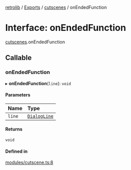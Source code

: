 [retrolib](../README.md) / [Exports](../modules.md) / [cutscenes](../modules/cutscenes.md) / onEndedFunction

# Interface: onEndedFunction

[cutscenes](../modules/cutscenes.md).onEndedFunction

## Callable

### onEndedFunction

▸ **onEndedFunction**(`line`): `void`

#### Parameters

| Name | Type |
| :------ | :------ |
| `line` | [`DialogLine`](../modules/cutscenes.md#dialogline) |

#### Returns

`void`

#### Defined in

[modules/cutscene.ts:8](https://github.com/philbgarner/retrolib/blob/d6d017d/src/modules/cutscene.ts#L8)
